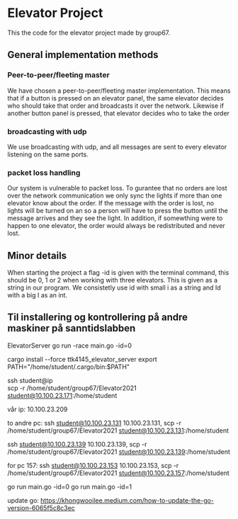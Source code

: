 # Elevator Project

This the code for the elevator project made by group67. 


## General implementation methods

### Peer-to-peer/fleeting master
We have chosen a peer-to-peer/fleeting master implementation. This means that if a button is pressed on an elevator panel, the same elevator decides who should take that order and broadcasts it over the network. Likewise if another button panel is pressed, that elevator decides who to take the order

### broadcasting with udp 

We use broadcasting with udp, and all messages are sent to every elevator listening on the same ports. 

### packet loss handling

Our system is vulnerable to packet loss. To gurantee that no orders are lost over the network communication we only sync the lights if more than one elevator know about the order. If the message with the order is lost, no lights will be turned on an so a person will have to press the button until the message arrives and they see the light. In addition, if somewthing were to happen to one elevator, the order would always be redistributed and never lost. 

## Minor details

When starting the project a flag -id is given with the terminal command, this should be 0, 1 or 2 when working with three elevators. This is given as a string in our program. We consistetly use id with small i as a string and Id with a big I as an int. 


## Til installering og kontrollering på andre maskiner på sanntidslabben
ElevatorServer
go run -race main.go -id=0 

cargo install --force ttk4145_elevator_server
export PATH="/home/student/.cargo/bin:$PATH"


 ssh student@ip   
 scp -r /home/student/group67/Elevator2021 student@10.100.23.171:/home/student
 
 vår ip: 10.100.23.209

to andre pc: 
ssh student@10.100.23.131
10.100.23.131, scp -r /home/student/group67/Elevator2021 student@10.100.23.131:/home/student

ssh student@10.100.23.139
10.100.23.139, scp -r /home/student/group67/Elevator2021 student@10.100.23.139:/home/student

for pc 157:
ssh student@10.100.23.153
10.100.23.153, scp -r /home/student/group67/Elevator2021 student@10.100.23.157:/home/student

go run main.go -id=0
go run main.go -id=1


update go: https://khongwooilee.medium.com/how-to-update-the-go-version-6065f5c8c3ec




